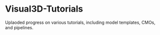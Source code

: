 # Visual3D-Tutorials
Uplaoded progress on various tutorials, including model templates, CMOs, and pipelines.

